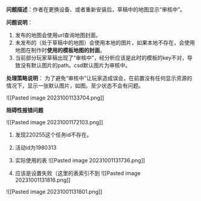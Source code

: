 
**问题描述**：作者在更换设备、或者重新安装后，草稿中的地图显示“审核中”。

**问题说明**：
1. 发布的地图会使用url查询地图封面。
2. 未发布的（处于草稿中的地图）会使用本地的图片，如果本地不存在，会使用地图在制作时**使用的模板地图的封面**。
3. 当前部分玩家草稿出现了“审核中”，经分析应该是此时的模板的key不对，导致没有默认图片的path。csd默认图片为审核中。

**处理策略说明**：
为了避免“审核中”让玩家造成误会，在前置没有任何显示资源的情况下，显示一张默认图片，如图。至少状态不会有问题。

![[Pasted image 20231001133704.png]]




**阻碍性报错问题**

![[Pasted image 20231001172103.png]]
1. 发现220255这个任务id不存在。
2. 活动id为1980313



3. 实际使用的表
![[Pasted image 20231001131736.png]]

2. 应该是设置失败（这里的表索引不到
![[Pasted image 20231001131816.png]]


![[Pasted image 20231001131801.png]]